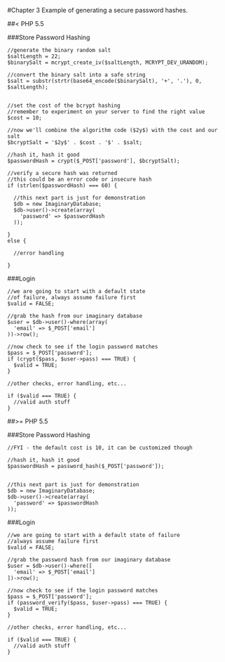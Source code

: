 #Chapter 3
Example of generating a secure password hashes.


##< PHP 5.5

###Store Password Hashing

	//generate the binary random salt
	$saltLength = 22;
    $binarySalt = mcrypt_create_iv($saltLength, MCRYPT_DEV_URANDOM);

    //convert the binary salt into a safe string
    $salt = substr(strtr(base64_encode($binarySalt), '+', '.'), 0, $saltLength);


    //set the cost of the bcrypt hashing
	//remember to experiment on your server to find the right value
	$cost = 10;

	//now we'll combine the algorithm code ($2y$) with the cost and our salt
	$bcryptSalt = '$2y$' . $cost . '$' . $salt;

	//hash it, hash it good
	$passwordHash = crypt($_POST['password'], $bcryptSalt);

	//verify a secure hash was returned
	//this could be an error code or insecure hash
	if (strlen($passwordHash) === 60) {

	  //this next part is just for demonstration
	  $db = new ImaginaryDatabase;
	  $db->user()->create(array(
	    'password' => $passwordHash
	  ));

	}
	else {

	  //error handling

	}


###Login

	//we are going to start with a default state
	//of failure, always assume failure first
	$valid = FALSE;

	//grab the hash from our imaginary database
	$user = $db->user()-where(array(
	  'email' => $_POST['email']
	))->row();

	//now check to see if the login password matches
	$pass = $_POST['password'];
	if (crypt($pass, $user->pass) === TRUE) {
	  $valid = TRUE;
	}

	//other checks, error handling, etc...

	if ($valid === TRUE) {
	  //valid auth stuff
	}



##>= PHP 5.5

###Store Password Hashing

	//FYI - the default cost is 10, it can be customized though

	//hash it, hash it good
	$passwordHash = password_hash($_POST['password']);


	//this next part is just for demonstration
	$db = new ImaginaryDatabase;
	$db->user()->create(array(
	  'password' => $passwordHash
	));


###Login

	//we are going to start with a default state of failure
	//always assume failure first
	$valid = FALSE;

	//grab the password hash from our imaginary database
	$user = $db->user()-where([
	  'email' => $_POST['email']
	])->row();

	//now check to see if the login password matches
	$pass = $_POST['password'];
	if (password_verify($pass, $user->pass) === TRUE) {
	  $valid = TRUE;
	}

	//other checks, error handling, etc...

	if ($valid === TRUE) {
	  //valid auth stuff
	}